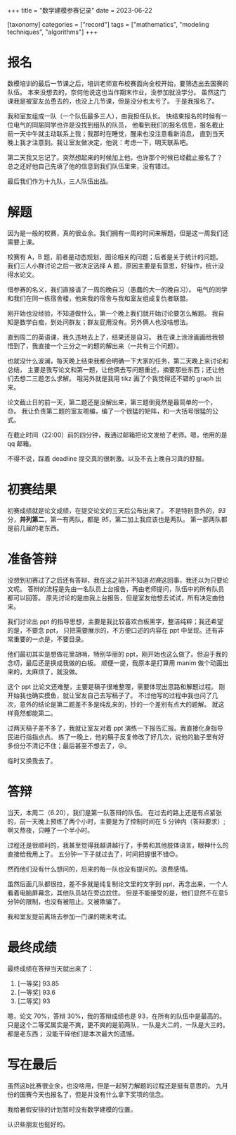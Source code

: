 +++
title = "数学建模参赛记录"
date = 2023-06-22

[taxonomy]
categories = ["record"]
tags = ["mathematics", "modeling techniques", "algorithms"]
+++

# 报名
数模培训的最后一节课之后，培训老师宣布校赛面向全校开始，要筛选出去国赛的队伍。
本来没想去的，奈何他说这也当作期末作业，没参加就没学分。
虽然这门课我是被室友怂恿去的，也没上几节课，但是没分也太亏了。
于是我报名了。

我和室友组成一队（一个队伍最多三人），由我担任队长。
快结束报名的时候有一位电气的同届同学也许是没找到组队的队员，
他看到我们的报名信息，报名截止前一天中午就主动联系上我；我那时在睡觉，醒来也没注意看新消息，
直到当天晚上我才注意到。我让室友做决定，他说：考虑一下，明天联系吧。

第二天我又忘记了。突然想起来的时候加上他，也许那个时候已经截止报名了？
总之还好他自己先填了他的信息到我们队伍里来，没有错过。

最后我们作为十九队，三人队伍出战。

# 解题

因为是一般的校赛，真的很业余。我们拥有一周的时间来解题，但是这一周我们还需要上课。

校赛有 A，B 题，前者是动态规划，图论相关的问题；后者是关于统计的问题。
我们三人小群讨论之后一致决定选择 A 题，原因主要是有意思，好操作，统计没得水论文。

借参赛的名义，我们直接请了一周的晚自习（愚蠢的大一的晚自习）。
电气的同学和我们在同一栋宿舍楼，他来我的宿舍与我和室友组成复仇者联盟。

刚开始也没经验，不知道做什么，第一个晚上我们就开始讨论要怎么解题。
我自知是数学白痴，到处问群友；群友屁用没有。另外俩人也没啥想法。

直到周二的英语课，我久违地去上了，结果还是自习。
我在课上涂涂画画给我顿悟到了，我直接一个三分之一的题的解出来（一共有三个问题）。

也就没什么波澜，每天晚上结束我都会明确一下大家的任务，第二天晚上来讨论和总结，
主要是我写论文和第一题，让他俩去写问题重述，摘要那些东西；还让他们去想二三题怎么求解。
哦另外就是我用 tikz 画了个我觉得还不错的 graph 出来。

论文截止日的前一天，第二题还是没解出来，第三题倒竟然是最简单的一个，😓。
我让负责第二题的室友嗯编，编了一个很猛的矩阵，和一大括号很猛的公式。

在截止时间（22:00）前的四分钟，我通过邮箱把论文发给了老师。嗯，他用的是 qq 邮箱。

不得不说，踩着 deadline 提交真的很刺激。以及不去上晚自习真的舒服。

# 初赛结果

初赛成绩就是论文成绩，在提交论文的三天后公布出来了。
不是特别意外的，*93*分，**并列第二**，第一有两队，都是 *95*，第二加上我应该也是两队。
第一那两队都是前几届的老东西。

# 准备答辩

没想到初赛过了之后还有答辩，我在这之前并不知道*初赛*这回事，我还以为只要论文呢。
答辩的流程是先由一名队员上台报告，再由老师提问，队伍中的所有队员都可以回答。
原先讨论的是由我上台报告，但是室友他想去试试，所有决定由他来。

我们讨论出 ppt 的指导思想，主要是我比较喜欢白板黑字，整洁纯粹；我还希望的是，不要念 ppt，
只把需要展示的，不方便口述的内容在 ppt 中呈现。还有非常重要的一点是，不要目录。

他们最初其实是想做花里胡哨，特别华丽的 ppt，刚开始也这么做了。但迫于我的念叨，最后还是换成我做的白板。
顺便一提，我原本是打算用 manim 做个动画出来的，太麻烦了，就没做。

这个 ppt 比论文还难整，主要是稿子很难整理，需要体现出思路和解题过程。
刚开始我也确实摸鱼，就让室友自己去写稿子了。
不过他写的过程中我也问了几次，意外的结论是第二题差不多是纯乱来的，抄的一个差别有点大的题解。
就这样竟然都能第二。

过两天稿子差不多了，我就让室友对着 ppt 演练一下报告汇报。我直接化身指导民进行指指点点。
练了一晚上，他的稿子反复修改了好几次，说他的脑子里有好多份分不清记不住；最后甚至不想去了，😢。

临时又换我去了。

# 答辩

当天，本周二（6.20），我们是第一队答辩的队伍。
在过去的路上还是有点紧张的，前一天晚上预练了两个小时，主要是为了控制时间在 5 分钟内（答辩要求）;
啊又熬夜，只睡了一个半小时。

过程还是很顺利的，我甚至觉得我越讲越行了，手势和其他肢体语言，眼神什么的直接给我用上了。
五分钟一下子就过去了，时间把握很不错😊。

然而他们没有什么想问的，后来的每一队也没有提问的。浪费感情。

虽然后面几队都很拉，差不多就是纯复制论文里的文字到 ppt，再念出来，一个人看着电脑屏幕念，其他队员站在旁边尬住。
但是不能接受的是，他们显然不在意5分钟的限制，也没有被阻止。又被欺骗了。

我和室友提前离场去参加一门课的期末考试。

# 最终成绩

最终成绩在答辩当天就出来了：

1. [一等奖] 93.85
2. [一等奖] 93.6
3. [二等奖] 93

嗯，论文 70%，答辩 30%，我的答辩成绩也是 93，在所有的队伍中是最高的。
只是这个二等奖属实是不爽，更不爽的是前两队，一队是大二的，一队是大三的，都是老东西；
没能干碎他们是本次最大的遗憾。

# 写在最后

虽然这b比赛很业余，也没啥用，但是一起努力解题的过程还是挺有意思的。
九月份的国赛今天也报名了，但是并没有什么拿下奖项的信念。

我给暑假安排的计划暂时没有数学建模的位置。

认识些朋友也挺好的。

